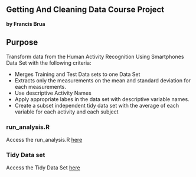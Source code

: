 ## Getting And Cleaning Data Course Project

**by Francis Brua**

## Purpose

Transform data from the Human Activity Recognition Using Smartphones Data Set with the following criteria:

* Merges Training and Test Data sets to one Data Set
* Extracts only the measurements on the mean and standard deviation for each measurements.
* Use descriptive Activity Names
* Apply appropriate labes in the data set with descriptive variable names.
* Create a subset independent tidy data set with the average of each variable for each activity and each subject

### run_analysis.R

Access the run_analysis.R [here](https://github.com/franshizzle/Getting-And-Cleaning-Data-Course-Project/blob/master/run_analysis.R)

### Tidy Data set
Access the Tidy Data Set [here](https://github.com/franshizzle/Getting-And-Cleaning-Data-Course-Project/blob/master/tidy_dataset.txt)